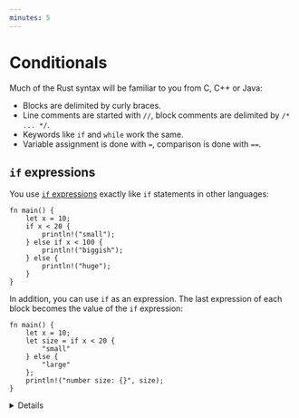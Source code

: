 ```yaml
---
minutes: 5
---
```


# Conditionals

Much of the Rust syntax will be familiar to you from C, C++ or Java:

* Blocks are delimited by curly braces.
* Line comments are started with `//`, block comments are delimited by `/* ...
  */`.
* Keywords like `if` and `while` work the same.
* Variable assignment is done with `=`, comparison is done with `==`.

## `if` expressions

You use [`if`
expressions](https://doc.rust-lang.org/reference/expressions/if-expr.html#if-expressions)
exactly like `if` statements in other languages:

```rust,editable
fn main() {
    let x = 10;
    if x < 20 {
        println!("small");
    } else if x < 100 {
        println!("biggish");
    } else {
        println!("huge");
    }
}
```

In addition, you can use `if` as an expression. The last expression of each
block becomes the value of the `if` expression:


```rust,editable
fn main() {
    let x = 10;
    let size = if x < 20 {
        "small"
    } else {
        "large"
    };
    println!("number size: {}", size);
}
```

<details>

Because `if` is an expression and must have a particular type, both of its branch blocks must have the same type. Show what happens if you add `;` after `"small"` in the second example.

When `if` is used in an expression, the expression must have a `;` to separate
it from the next statement. Remove the `;` before `println!` to see the compiler
error.

</details>
